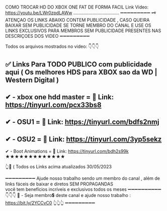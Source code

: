# 
#
COMO TROCAR HD DO XBOX ONE FAT DE FORMA FACIL
Link Video: https://youtu.be/LWr0zpdLAWw
....................................
➖➖➖➖➖➖➖➖➖
🗝
ATENÇAO 
OS LINKS ABAIXO CONTEM PUBLICIDADE , CASO QUEIRA BAIXAR SEM PUBLICIDADE 
SE TORNE MEMBRO DO CANAL E USE OS LINKS EXCLUSIVOS PARA MEMBROS 
SEM PUBLICIDADE PRESENTES NAS DESCRIÇOES DOS VIDEO 
➖➖➖➖➖➖➖➖➖

Todos os arquivos mostrados no video:
👇👇👇

✅  Links Para TODO PUBLICO com publicidade aqui
( Os melhores HDS para XBOX sao da WD | Western Digital  )
-----------
✔ - xbox one hdd master =
🔗 Link: https://tinyurl.com/pcx33bs8
-----------
✔ - OSU1 =
🔗 Link: https://tinyurl.com/bdfs2nmj
-----------
✔ - OSU2 = 
🔗 Link: https://tinyurl.com/3yp5sekz
-----------
✔ - Boot Animations = 
🔗 Link: https://tinyurl.com/bdh2s99k
★★★★★★★★★★★★★



👆🔔
( Todos os Links acima atualizados 30/05/2023

➖➖➖➖➖➖➖➖➖
Ajude nosso trabalho sendo um membro do canal , além de links fáceis de baixar e diretos
SEM PROPAGANDAS  
você tem benefícios incríveis e exclusivos todos os meses 
➖➖➖➖➖➖➖➖➖➖
👇👇👇
📌 - Seja membro💲 deste canal e ajude nosso trabalho :
https://bit.ly/2YCCvC0
👆👆👆
➖➖➖➖➖➖➖➖➖
